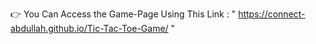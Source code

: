 👉 You Can Access the Game-Page Using This Link : " https://connect-abdullah.github.io/Tic-Tac-Toe-Game/ "
